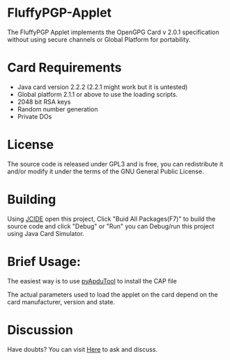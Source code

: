 # FluffyPGP-Applet
The FluffyPGP Applet implements the OpenGPG Card v 2.0.1 specification without using secure channels or Global Platform for portability.

Card Requirements
==================
- Java card version 2.2.2 (2.2.1 might work but it is untested)
- Global platform 2.1.1 or above to use the loading scripts.
- 2048 bit RSA keys
- Random number generation
- Private DOs

License 
=======
The source code is released under GPL3 and is free, you can redistribute it and/or modify it under the terms of the GNU General Public License.

Building
===

Using [JCIDE](http://javacardos.com/javacardforum/viewtopic.php?f=26&t=43?ws=github&prj=fluffyPGP) open this project,  Click "Buid All Packages(F7)" to build the source code and click "Debug" or "Run" you can Debug/run this project using Java Card Simulator.


Brief Usage:
============

The easiest way is to use [pyApduTool](http://javacardos.com/javacardforum/viewtopic.php?f=3&t=38?ws=github&prj=fluffyPGP)  to install the CAP file

The actual parameters used to load the applet on the card depend on the card manufacturer, version and state.

Discussion
===
Have doubts? You can visit [Here](http://javacardos.com/javacardforum/viewforum.php?f=35?ws=github&prj=fluffyPGP) to ask and discuss.
